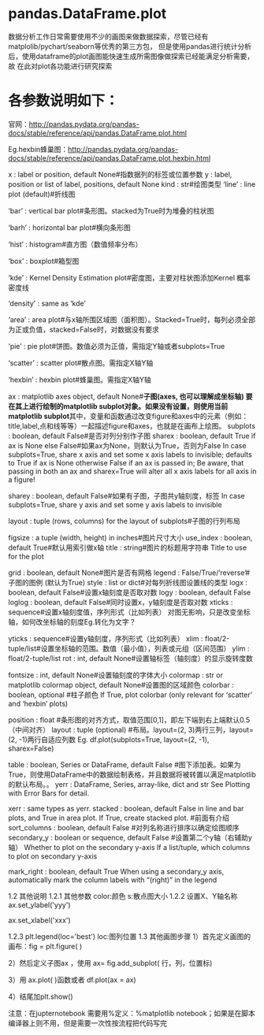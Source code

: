 # pandas.DataFrame.plot
数据分析工作日常需要使用不少的画图来做数据探索，尽管已经有matplolib/pychart/seaborn等优秀的第三方包，
但是使用pandas进行统计分析后，使用dataframe的plot画图能快速生成所需图像做探索已经能满足分析需要，故
在此对plot各功能进行研究探索


# 各参数说明如下：

官网：http://pandas.pydata.org/pandas-docs/stable/reference/api/pandas.DataFrame.plot.html

Eg.hexbin蜂巢图：http://pandas.pydata.org/pandas-docs/stable/reference/api/pandas.DataFrame.plot.hexbin.html

x : label or position, default None#指数据列的标签或位置参数
y : label, position or list of label, positions, default None
kind : str#绘图类型
‘line’ : line plot (default)#折线图

‘bar’ : vertical bar plot#条形图。stacked为True时为堆叠的柱状图

‘barh’ : horizontal bar plot#横向条形图

‘hist’ : histogram#直方图（数值频率分布）

‘box’ : boxplot#箱型图

‘kde’ : Kernel Density Estimation plot#密度图，主要对柱状图添加Kernel 概率密度线

‘density’ : same as ‘kde’

‘area’ : area plot#与x轴所围区域图（面积图）。Stacked=True时，每列必须全部为正或负值，stacked=False时，对数据没有要求

‘pie’ : pie plot#饼图。数值必须为正值，需指定Y轴或者subplots=True

‘scatter’ : scatter plot#散点图。需指定X轴Y轴

‘hexbin’ : hexbin plot#蜂巢图。需指定X轴Y轴

ax : matplotlib axes object, default None#**子图(axes, 也可以理解成坐标轴) 要在其上进行绘制的matplotlib subplot对象。如果没有设置，则使用当前matplotlib subplot**其中，变量和函数通过改变figure和axes中的元素（例如：title,label,点和线等等）一起描述figure和axes，也就是在画布上绘图。
subplots : boolean, default False#是否对列分别作子图
sharex : boolean, default True if ax is None else False#如果ax为None，则默认为True，否则为False
In case subplots=True, share x axis and set some x axis labels to invisible; defaults to True if ax is None otherwise False if an ax is passed in; Be aware, that passing in both an ax and sharex=True will alter all x axis labels for all axis in a figure!

sharey : boolean, default False#如果有子图，子图共y轴刻度，标签
In case subplots=True, share y axis and set some y axis labels to invisible

layout : tuple (rows, columns) for the layout of subplots#子图的行列布局

figsize : a tuple (width, height) in inches#图片尺寸大小
use_index : boolean, default True#默认用索引做x轴
title : string#图片的标题用字符串
Title to use for the plot

grid : boolean, default None#图片是否有网格
legend : False/True/’reverse’#子图的图例 (默认为True)
style : list or dict#对每列折线图设置线的类型
logx : boolean, default False#设置x轴刻度是否取对数
logy : boolean, default False
loglog : boolean, default False#同时设置x，y轴刻度是否取对数
xticks : sequence#设置x轴刻度值，序列形式（比如列表）
对图无影响，只是改变坐标轴，如何改坐标轴的刻度Eg.转化为文字？

yticks : sequence#设置y轴刻度，序列形式（比如列表）
xlim : float/2-tuple/list#设置坐标轴的范围。数值（最小值），列表或元组（区间范围）
ylim : float/2-tuple/list
rot : int, default None#设置轴标签（轴刻度）的显示旋转度数  

fontsize : int, default None#设置轴刻度的字体大小
colormap : str or matplotlib colormap object, default None#设置图的区域颜色
colorbar : boolean, optional  #柱子颜色
If True, plot colorbar (only relevant for ‘scatter’ and ‘hexbin’ plots)

position : float  #条形图的对齐方式，取值范围[0,1]，即左下端到右上端默认0.5（中间对齐） 
layout : tuple (optional)  #布局。layout=(2, 3)两行三列，layout=(2, -1)两行自适应列数
Eg. df.plot(subplots=True, layout=(2, -1), sharex=False)

table : boolean, Series or DataFrame, default False  #图下添加表。如果为True，则使用DataFrame中的数据绘制表格，并且数据将被转置以满足matplotlib的默认布局。。
yerr : DataFrame, Series, array-like, dict and str
See Plotting with Error Bars for detail.

xerr : same types as yerr.
stacked : boolean, default False in line and bar plots, and True in area plot. If True, create stacked plot. #前面有介绍
sort_columns : boolean, default False  #对列名称进行排序以确定绘图顺序
secondary_y : boolean or sequence, default False  #设置第二个y轴（右辅助y轴）
Whether to plot on the secondary y-axis If a list/tuple, which columns to plot on secondary y-axis

mark_right : boolean, default True
When using a secondary_y axis, automatically mark the column labels with “(right)” in the legend

1.2 其他说明
1.2.1 其他参数
color:颜色
s:散点图大小
1.2.2 设置X、Y轴名称
ax.set_ylabel('yyy')

ax.set_xlabel('xxx')

1.2.3 plt.legend(loc='best')
loc:图列位置
1.3 其他画图步骤
1）首先定义画图的画布：fig = plt.figure( )

2）然后定义子图ax ，使用 ax= fig.add_subplot( 行，列，位置标)

3）用 ax.plot( )函数或者 df.plot(ax = ax)

4）结尾加plt.show()

注意：在jupternotebook 需要用%定义：%matplotlib notebook；如果是在脚本编译器上则不用，但是需要一次性按流程把代码写完
